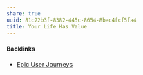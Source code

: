```yaml
---
share: true
uuid: 81c22b3f-8382-445c-8654-8bec4fcf5fa4
title: Your Life Has Value
---
```

#### Backlinks

* [Epic User Journeys](/c81f0da9-8d82-4176-8458-cfb3d06924c4)